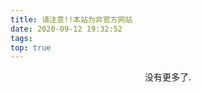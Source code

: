 ```yaml
---
title: 请注意!!本站为非官方网站
date: 2020-09-12 19:32:52
tags:
top: true
---
```


<!--more-->

<center>
没有更多了.
</center>